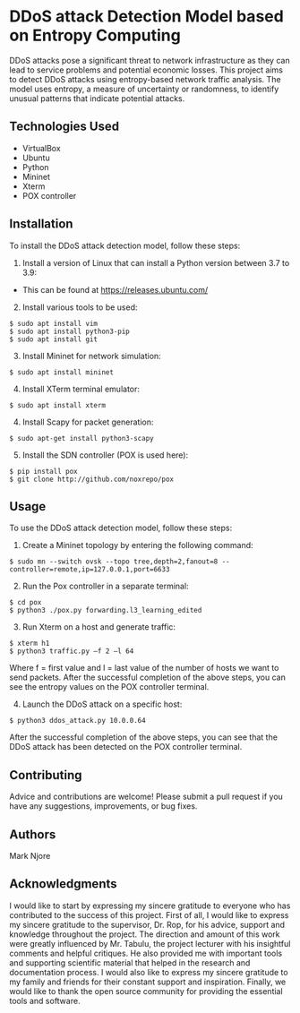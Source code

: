 # DDoS attack Detection Model based on Entropy Computing
DDoS attacks pose a significant threat to network infrastructure as they can lead to service problems and potential economic losses. This project aims to detect DDoS attacks using entropy-based network traffic analysis. The model uses entropy, a measure of uncertainty or randomness, to identify unusual patterns that indicate potential attacks.
## Technologies Used
- VirtualBox
- Ubuntu
- Python
- Mininet
- Xterm
- POX controller
## Installation
To install the DDoS attack detection model, follow these steps:
1. Install a version of Linux that can install a Python version between 3.7 to 3.9:

* This can be found at https://releases.ubuntu.com/

2. Install various tools to be used:

```
$ sudo apt install vim
$ sudo apt install python3-pip
$ sudo apt install git
```

3. Install Mininet for network simulation:

```
$ sudo apt install mininet
```

4. Install XTerm terminal emulator:

```
$ sudo apt install xterm
```

4. Install Scapy for packet generation:

```
$ sudo apt-get install python3-scapy
```

5. Install the SDN controller (POX is used here):

```
$ pip install pox
$ git clone http://github.com/noxrepo/pox
```

## Usage
To use the DDoS attack detection model, follow these steps:

1. Create a Mininet topology by entering the following command:

```
$ sudo mn --switch ovsk --topo tree,depth=2,fanout=8 --controller=remote,ip=127.0.0.1,port=6633
```

2. Run the Pox controller in a separate terminal:

```
$ cd pox
$ python3 ./pox.py forwarding.l3_learning_edited
```

3. Run Xterm on a host and generate traffic:

```
$ xterm h1
$ python3 traffic.py –f 2 –l 64
```

Where f = first value and l = last value of the number of hosts we want to send packets. After the successful completion of the above steps, you can see the entropy values on the POX controller terminal.

4. Launch the DDoS attack on a specific host:

```
$ python3 ddos_attack.py 10.0.0.64
```

After the successful completion of the above steps, you can see that the DDoS attack has been detected on the POX controller terminal. 


## Contributing 
Advice and contributions are welcome! Please submit a pull request if you have any suggestions, improvements, or bug fixes.

## Authors 
Mark Njore

## Acknowledgments
I would like to start by expressing my sincere gratitude to everyone who has contributed to the success of this project. First of all, I would like to express my sincere gratitude to the supervisor, Dr. Rop, for his advice, support and knowledge throughout the project. The direction and amount of this work were greatly influenced by Mr. Tabulu, the project lecturer with his insightful comments and helpful critiques. He also provided me with important tools and supporting scientific material that helped in the research and documentation process. I would also like to express my sincere gratitude to my family and friends for their constant support and inspiration.  Finally, we would like to thank the open source community for providing the essential tools and software.
